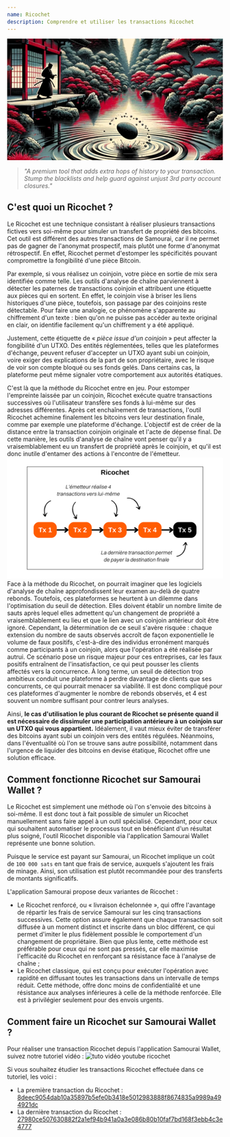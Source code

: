 ```yaml
---
name: Ricochet
description: Comprendre et utiliser les transactions Ricochet
---
```

![cover ricochet](assets/cover.webp)

> *"A premium tool that adds extra hops of history to your transaction. Stump the blacklists and help guard against unjust 3rd party account closures."*

## C'est quoi un Ricochet ?
Le Ricochet est une technique consistant à réaliser plusieurs transactions fictives vers soi-même pour simuler un transfert de propriété des bitcoins. Cet outil est différent des autres transactions de Samourai, car il ne permet pas de gagner de l'anonymat prospectif, mais plutôt une forme d'anonymat rétrospectif. En effet, Ricochet permet d'estomper les spécificités pouvant compromettre la fongibilité d'une pièce Bitcoin.

Par exemple, si vous réalisez un coinjoin, votre pièce en sortie de mix sera identifiée comme telle. Les outils d'analyse de chaîne parviennent à détecter les paternes de transactions coinjoin et attribuent une étiquette aux pièces qui en sortent. En effet, le coinjoin vise à briser les liens historiques d'une pièce, toutefois, son passage par des coinjoins reste détectable. Pour faire une analogie, ce phénomène s'apparente au chiffrement d'un texte : bien qu'on ne puisse pas accéder au texte original en clair, on identifie facilement qu'un chiffrement y a été appliqué.

Justement, cette étiquette de « *pièce issue d'un coinjoin* » peut affecter la fongibilité d'un UTXO. Des entités réglementées, telles que les plateformes d'échange, peuvent refuser d'accepter un UTXO ayant subi un coinjoin, voire exiger des explications de la part de son propriétaire, avec le risque de voir son compte bloqué ou ses fonds gelés. Dans certains cas, la plateforme peut même signaler votre comportement aux autorités étatiques. 

C'est là que la méthode du Ricochet entre en jeu. Pour estomper l'empreinte laissée par un coinjoin, Ricochet exécute quatre transactions successives où l'utilisateur transfère ses fonds à lui-même sur des adresses différentes. Après cet enchaînement de transactions, l'outil Ricochet achemine finalement les bitcoins vers leur destination finale, comme par exemple une plateforme d'échange. L'objectif est de créer de la distance entre la transaction coinjoin originale et l'acte de dépense final. De cette manière, les outils d'analyse de chaîne vont penser qu'il y a vraisemblablement eu un transfert de propriété après le coinjoin, et qu'il est donc inutile d'entamer des actions à l'encontre de l'émetteur.
![schéma ricochet](assets/1.png)
Face à la méthode du Ricochet, on pourrait imaginer que les logiciels d'analyse de chaîne approfondissent leur examen au-delà de quatre rebonds. Toutefois, ces plateformes se heurtent à un dilemme dans l'optimisation du seuil de détection. Elles doivent établir un nombre limite de sauts après lequel elles admettent qu'un changement de propriété a vraisemblablement eu lieu et que le lien avec un coinjoin antérieur doit être ignoré. Cependant, la détermination de ce seuil s'avère risquée : chaque extension du nombre de sauts observés accroît de façon exponentielle le volume de faux positifs, c'est-à-dire des individus erronément marqués comme participants à un coinjoin, alors que l'opération a été réalisée par autrui. Ce scénario pose un risque majeur pour ces entreprises, car les faux positifs entraînent de l'insatisfaction, ce qui peut pousser les clients affectés vers la concurrence. À long terme, un seuil de détection trop ambitieux conduit une plateforme à perdre davantage de clients que ses concurrents, ce qui pourrait menacer sa viabilité. Il est donc compliqué pour ces plateformes d'augmenter le nombre de rebonds observés, et 4 est souvent un nombre suffisant pour contrer leurs analyses.

Ainsi, **le cas d'utilisation le plus courant de Ricochet se présente quand il est nécessaire de dissimuler une participation antérieure à un coinjoin sur un UTXO qui vous appartient.** Idéalement, il vaut mieux éviter de transférer des bitcoins ayant subi un coinjoin vers des entités régulées. Néanmoins, dans l'éventualité où l'on se trouve sans autre possibilité, notamment dans l'urgence de liquider des bitcoins en devise étatique, Ricochet offre une solution efficace.

## Comment fonctionne Ricochet sur Samourai Wallet ?
Le Ricochet est simplement une méthode où l'on s'envoie des bitcoins à soi-même. Il est donc tout à fait possible de simuler un Ricochet manuellement sans faire appel à un outil spécialisé. Cependant, pour ceux qui souhaitent automatiser le processus tout en bénéficiant d'un résultat plus soigné, l'outil Ricochet disponible via l'application Samourai Wallet représente une bonne solution.

Puisque le service est payant sur Samourai, un Ricochet implique un coût de `100 000 sats` en tant que frais de service, auxquels s'ajoutent les frais de minage. Ainsi, son utilisation est plutôt recommandée pour des transferts de montants significatifs.

L'application Samourai propose deux variantes de Ricochet :
- Le Ricochet renforcé, ou « livraison échelonnée », qui offre l'avantage de répartir les frais de service Samourai sur les cinq transactions successives. Cette option assure également que chaque transaction soit diffusée à un moment distinct et inscrite dans un bloc différent, ce qui permet d'imiter le plus fidèlement possible le comportement d'un changement de propriétaire. Bien que plus lente, cette méthode est préférable pour ceux qui ne sont pas pressés, car elle maximise l'efficacité du Ricochet en renforçant sa résistance face à l'analyse de chaîne ;
- Le Ricochet classique, qui est conçu pour exécuter l'opération avec rapidité en diffusant toutes les transactions dans un intervalle de temps réduit. Cette méthode, offre donc moins de confidentialité et une résistance aux analyses inférieures à celle de la méthode renforcée. Elle est à privilégier seulement pour des envois urgents.

## Comment faire un Ricochet sur Samourai Wallet ?
Pour réaliser une transaction Ricochet depuis l'application Samourai Wallet, suivez notre tutoriel vidéo :
![tuto vidéo youtube ricochet](https://youtu.be/Gsz0zuVo3N4)

Si vous souhaitez étudier les transactions Ricochet effectuée dans ce tutoriel, les voici :
- La première transaction du Ricochet : [8deec9054dab10a35897b5efe0b3418e5012983888f8674835a9989a494921dc](https://mempool.space/fr/testnet/tx/8deec9054dab10a35897b5efe0b3418e5012983888f8674835a9989a494921dc)
- La dernière transaction du Ricochet : [27980ce507630882f2a1ef94b941a0a3e086b80b10faf7bd168f3ebb4c3e4777](https://mempool.space/fr/testnet/tx/27980ce507630882f2a1ef94b941a0a3e086b80b10faf7bd168f3ebb4c3e4777)
